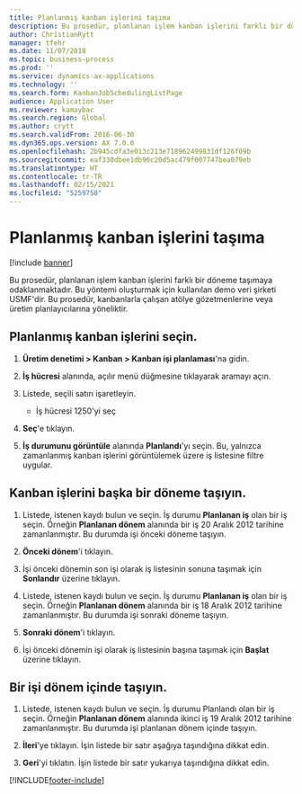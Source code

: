 ```yaml
---
title: Planlanmış kanban işlerini taşıma
description: Bu prosedür, planlanan işlem kanban işlerini farklı bir döneme taşımaya odaklanmaktadır.
author: ChristianRytt
manager: tfehr
ms.date: 11/07/2018
ms.topic: business-process
ms.prod: ''
ms.service: dynamics-ax-applications
ms.technology: ''
ms.search.form: KanbanJobSchedulingListPage
audience: Application User
ms.reviewer: kamaybac
ms.search.region: Global
ms.author: crytt
ms.search.validFrom: 2016-06-30
ms.dyn365.ops.version: AX 7.0.0
ms.openlocfilehash: 2b945cdfa3e013c213e718962499831df126f09b
ms.sourcegitcommit: eaf330dbee1db96c20d5ac479f007747bea079eb
ms.translationtype: HT
ms.contentlocale: tr-TR
ms.lasthandoff: 02/15/2021
ms.locfileid: "5259758"
---
```

# <a name="move-scheduled-kanban-jobs"></a>Planlanmış kanban işlerini taşıma

[!include [banner](../../includes/banner.md)]

Bu prosedür, planlanan işlem kanban işlerini farklı bir döneme taşımaya odaklanmaktadır. Bu yöntemi oluşturmak için kullanılan demo veri şirketi USMF'dir. Bu prosedür, kanbanlarla çalışan atölye gözetmenlerine veya üretim planlayıcılarına yöneliktir.

## <a name="select-scheduled-kanban-jobs"></a>Planlanmış kanban işlerini seçin. 

1. **Üretim denetimi > Kanban > Kanban işi planlaması**'na gidin. 

2. **İş hücresi** alanında, açılır menü düğmesine tıklayarak aramayı açın. 

3. Listede, seçili satırı işaretleyin. 
   - İş hücresi 1250'yi seç 
4. **Seç**'e tıklayın. 

5. **İş durumunu görüntüle** alanında **Planlandı**'yı seçin. Bu, yalnızca zamanlanmış kanban işlerini görüntülemek üzere iş listesine filtre uygular. 

## <a name="move-kanban-jobs-to-a-different-period"></a>Kanban işlerini başka bir döneme taşıyın. 

1. Listede, istenen kaydı bulun ve seçin. İş durumu **Planlanan iş** olan bir iş seçin. Örneğin **Planlanan dönem** alanında bir iş 20 Aralık 2012 tarihine zamanlanmıştır. Bu durumda işi önceki döneme taşıyın. 

2. **Önceki dönem**'i tıklayın. 

3. İşi önceki dönemin son işi olarak iş listesinin sonuna taşımak için **Sonlandır** üzerine tıklayın. 

4. Listede, istenen kaydı bulun ve seçin. İş durumu **Planlanan iş** olan bir iş seçin. Örneğin **Planlanan dönem** alanında bir iş 18 Aralık 2012 tarihine zamanlanmıştır. Bu durumda işi sonraki döneme taşıyın. 

5. **Sonraki dönem**'i tıklayın. 

6. İşi önceki dönemin işi olarak iş listesinin başına taşımak için **Başlat** üzerine tıklayın. 

## <a name="move-a-job-within-a-period"></a>Bir işi dönem içinde taşıyın. 

1. Listede, istenen kaydı bulun ve seçin. İş durumu Planlandı olan bir iş seçin. Örneğin **Planlanan dönem** alanında ikinci iş 19 Aralık 2012 tarihine zamanlanmıştır. Bu durumda işi planlanan dönem içinde taşıyın. 

2. **İleri**'ye tıklayın. İşin listede bir satır aşağıya taşındığına dikkat edin. 

3. **Geri**'yi tıklatın. İşin listede bir satır yukarıya taşındığına dikkat edin.


[!INCLUDE[footer-include](../../../includes/footer-banner.md)]